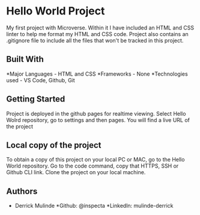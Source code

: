 # Hello World Project

My first project with Microverse. Within it I have included an HTML and CSS linter to help me format my HTML and CSS code.
Project also contains an .gitignore file to include all the files that won't be tracked in this project.

## Built With
  *Major Languages - HTML and CSS
  *Frameworks - None
  *Technologies used - VS Code, Github, Git

## Getting Started
Project is deployed in the github pages for realtime viewing. 
Select Hello Wolrd repository, go to settings and then pages. You will find a live URL of the project

## Local copy of the project
To obtain a copy of this project on your local PC or MAC, go to the Hello World repository. Go to the code command, copy that HTTPS, SSH or Github CLI link.
Clone the project on your local machine.

## Authors
  * Derrick Mulinde
  *Github: @inspecta
  *Linkedln: mulinde-derrick
